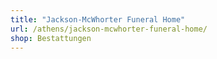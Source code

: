 ```yaml
---
title: "Jackson-McWhorter Funeral Home"
url: /athens/jackson-mcwhorter-funeral-home/
shop: Bestattungen
---
```

